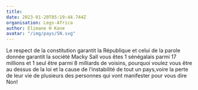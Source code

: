 ```yaml
---
title: 
date: 2023-01-20T05:19:44.744Z
organisation: Legs-Africa 
author: Elimane H Kane 
avatar: "/img/pays/SN.svg"
---
```


Le respect de la constitution garantit la République et celui de la parole donnée garantit la société 
Macky Sall vous êtes 1 sénégalais parmi 17 millions et 1 seul être parmi 8 milliards de voisins, pourquoi voulez vous être au dessus de la loi et la cause de l’instabilité de tout un pays,voire la perte de leur vie de plusieurs des personnes qui vont manifester pour vous dire Non!